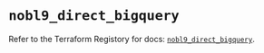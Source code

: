 # `nobl9_direct_bigquery`

Refer to the Terraform Registory for docs: [`nobl9_direct_bigquery`](https://registry.terraform.io/providers/nobl9/nobl9/0.22.0/docs/resources/direct_bigquery).
